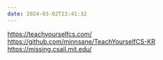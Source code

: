```yaml
---
date: 2024-03-02T22:41:32
---
```

https://teachyourselfcs.com/
https://github.com/minnsane/TeachYourselfCS-KR
https://missing.csail.mit.edu/